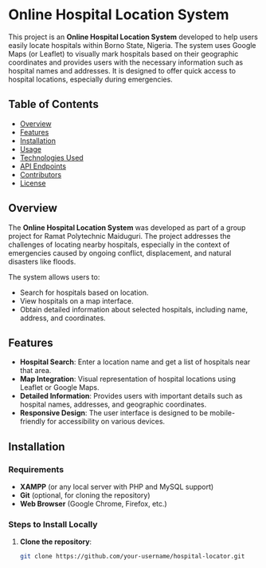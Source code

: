 # Online Hospital Location System

This project is an **Online Hospital Location System** developed to help users easily locate hospitals within Borno State, Nigeria. The system uses Google Maps (or Leaflet) to visually mark hospitals based on their geographic coordinates and provides users with the necessary information such as hospital names and addresses. It is designed to offer quick access to hospital locations, especially during emergencies.

## Table of Contents

- [Overview](#overview)
- [Features](#features)
- [Installation](#installation)
- [Usage](#usage)
- [Technologies Used](#technologies-used)
- [API Endpoints](#api-endpoints)
- [Contributors](#contributors)
- [License](#license)

## Overview

The **Online Hospital Location System** was developed as part of a group project for Ramat Polytechnic Maiduguri. The project addresses the challenges of locating nearby hospitals, especially in the context of emergencies caused by ongoing conflict, displacement, and natural disasters like floods.

The system allows users to:
- Search for hospitals based on location.
- View hospitals on a map interface.
- Obtain detailed information about selected hospitals, including name, address, and coordinates.

## Features

- **Hospital Search**: Enter a location name and get a list of hospitals near that area.
- **Map Integration**: Visual representation of hospital locations using Leaflet or Google Maps.
- **Detailed Information**: Provides users with important details such as hospital names, addresses, and geographic coordinates.
- **Responsive Design**: The user interface is designed to be mobile-friendly for accessibility on various devices.

## Installation

### Requirements

- **XAMPP** (or any local server with PHP and MySQL support)
- **Git** (optional, for cloning the repository)
- **Web Browser** (Google Chrome, Firefox, etc.)

### Steps to Install Locally

1. **Clone the repository**:
   ```bash
   git clone https://github.com/your-username/hospital-locator.git
